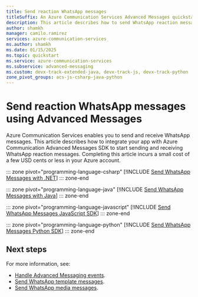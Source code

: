 ```yaml
---
title: Send reaction WhatsApp messages
titleSuffix: An Azure Communication Services Advanced Messages quickstart
description: This article describes how to send WhatsApp reaction messages using Azure Communication Services Advanced Messages SDK.
author: shamkh
manager: camilo.ramirez
services: azure-communication-services
ms.author: shamkh
ms.date: 01/15/2025
ms.topic: quickstart
ms.service: azure-communication-services
ms.subservice: advanced-messaging
ms.custom: devx-track-extended-java, devx-track-js, devx-track-python
zone_pivot_groups: acs-js-csharp-java-python
---
```


# Send reaction WhatsApp messages using Advanced Messages

Azure Communication Services enables you to send and receive WhatsApp messages. This article describes how to integrate your app with Azure Communication Advanced Messages SDK to start sending and receiving WhatsApp reaction messages. Completing this article incurs a small cost of a few USD cents or less in your Azure account.

::: zone pivot="programming-language-csharp"
[!INCLUDE [Send WhatsApp Messages with .NET](./includes/reactions/messages-quickstart-reaction-messages-net.md)]
::: zone-end

::: zone pivot="programming-language-java"
[!INCLUDE [Send WhatsApp Messages with Java](./includes/reactions/messages-quickstart-reaction-messages-java.md)]
::: zone-end

::: zone pivot="programming-language-javascript"
[!INCLUDE [Send WhatsApp Messages JavaScript SDK](./includes/reactions/messages-quickstart-reaction-messages-javascript.md)]
::: zone-end

::: zone pivot="programming-language-python"
[!INCLUDE [Send WhatsApp Messages Python SDK](./includes/reactions/messages-quickstart-reaction-messages-python.md)]
::: zone-end

## Next steps

For more information, see:

- [Handle Advanced Messaging events](./handle-advanced-messaging-events.md).
- [Send WhatsApp template messages](../../../quickstarts/advanced-messaging/whatsapp/send-template-messages.md).
- [Send WhatsApp media messages](../../../quickstarts/advanced-messaging/whatsapp/get-started.md).
